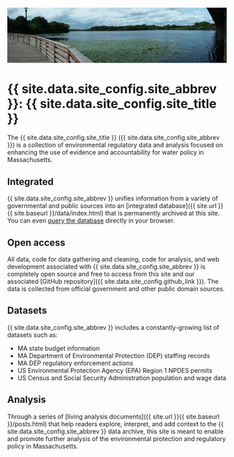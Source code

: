 ![The Mystic River](assets/mystic.jpg)


# {{ site.data.site_config.site_abbrev }}: {{ site.data.site_config.site_title }}

The {{ site.data.site_config.site_title }} ({{ site.data.site_config.site_abbrev }}) is a collection of environmental regulatory data and analysis focused on enhancing the use of evidence and accountability for water policy in Massachusetts.

## Integrated

{{ site.data.site_config.site_abbrev }} unifies information from a variety of governmental and public sources into an [integrated database]({{ site.url }}{{ site.baseurl }}/data/index.html) that is permanently archived at this site.  You can even <a href="data/sql_demo.html">query the database</a> directly in your browser.

## Open access

All data, code for data gathering and cleaning, code for analysis, and web development associated with {{ site.data.site_config.site_abbrev }} is completely open source and free to access from this site and our associated [GitHub repository]({{ site.data.site_config.github_link }}).  The data is collected from official government and other public domain sources.

## Datasets

{{ site.data.site_config.site_abbrev }} includes a constantly-growing list of datasets such as:
	
* MA state budget information
* MA Department of Environmental Protection (DEP) staffing records
* MA DEP regulatory enforcement actions
* US Environmental Protection Agency (EPA) Region 1 NPDES permits
* US Census and Social Security Administration population and wage data

## Analysis

Through a series of [living analysis documents]({{ site.url }}{{ site.baseurl }}/posts.html) that help readers explore, interpret, and add context to the {{ site.data.site_config.site_abbrev }} data archive, this site is meant to enable and promote further analysis of the environmental protection and regulatory policy in Massachusetts.
